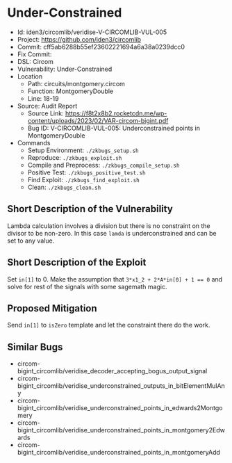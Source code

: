# Under-Constrained

* Id: iden3/circomlib/veridise-V-CIRCOMLIB-VUL-005
* Project: https://github.com/iden3/circomlib
* Commit: cff5ab6288b55ef23602221694a6a38a0239dcc0
* Fix Commit: 
* DSL: Circom
* Vulnerability: Under-Constrained
* Location
  - Path: circuits/montgomery.circom
  - Function: MontgomeryDouble
  - Line: 18-19
* Source: Audit Report
  - Source Link: https://f8t2x8b2.rocketcdn.me/wp-content/uploads/2023/02/VAR-circom-bigint.pdf
  - Bug ID: V-CIRCOMLIB-VUL-005: Underconstrained points in MontgomeryDouble
* Commands
  - Setup Environment: `./zkbugs_setup.sh`
  - Reproduce: `./zkbugs_exploit.sh`
  - Compile and Preprocess: `./zkbugs_compile_setup.sh`
  - Positive Test: `./zkbugs_positive_test.sh`
  - Find Exploit: `./zkbugs_find_exploit.sh`
  - Clean: `./zkbugs_clean.sh`

## Short Description of the Vulnerability

Lambda calculation involves a division but there is no constraint on the divisor to be non-zero. In this case `lamda` is underconstrained and can be set to any value.

## Short Description of the Exploit

Set `in[1]` to 0. Make the assumption that `3*x1_2 + 2*A*in[0] + 1 == 0` and solve for rest of the signals with some sagemath magic.

## Proposed Mitigation

Send `in[1]` to `isZero` template and let the constraint there do the work.

## Similar Bugs

* circom-bigint_circomlib/veridise_decoder_accepting_bogus_output_signal
* circom-bigint_circomlib/veridise_underconstrained_outputs_in_bitElementMulAny
* circom-bigint_circomlib/veridise_underconstrained_points_in_edwards2Montgomery
* circom-bigint_circomlib/veridise_underconstrained_points_in_montgomery2Edwards
* circom-bigint_circomlib/veridise_underconstrained_points_in_montgomeryAdd
